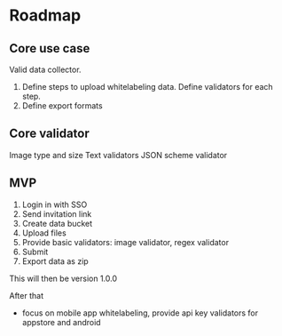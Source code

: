 # Roadmap

## Core use case
Valid data collector.
1) Define steps to upload whitelabeling data.
   Define validators for each step.
2) Define export formats

## Core validator
Image type and size
Text validators
JSON scheme validator

## MVP
1) Login in with SSO
2) Send invitation link
3) Create data bucket
4) Upload files
5) Provide basic validators: image validator, regex validator
6) Submit
7) Export data as zip

This will then be version 1.0.0

After that
- focus on mobile app whitelabeling, provide api key validators for appstore and android
